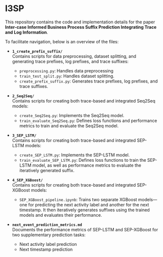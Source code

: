 # I3SP

This repository contains the code and implementation details for the paper **Inter-case Informed Business Process Suffix Prediction Integrating Trace and Log Information**.

To facilitate navigation, below is an overview of the files:

- **`1_create_prefix_suffix/`**  
  Contains scripts for data preprocessing, dataset splitting, and generating trace prefixes, log prefixes, and trace suffixes:  
  - `preprocessing.py`: Handles data preprocessing
  - `train_test_split.py`: Handles dataset splitting.  
  - `create_prefix_suffix.py`: Generates trace prefixes, log prefixes, and trace suffixes.  

- **`2_Seq2Seq/`**  
  Contains scripts for creating both trace-based and integrated Seq2Seq models:  
  - `create_Seq2Seq.py`: Implements the Seq2Seq model.
  - `train_evaluate_Seq2Seq.py`: Defines loss functions and performance metrics to train and evaluate the Seq2Seq model.

- **`3_SEP_LSTM/`**  
  Contains scripts for creating both trace-based and integrated SEP-LSTM models:  
  - `create_SEP_LSTM.py`: Implements the SEP-LSTM model.
  - `train_evaluate_SEP_LSTM.py`: Defines loss functions to train the SEP-LSTM model, as well as performance metrics to evaluate the iteratively generated suffix.

- **`4_SEP_XGBoost/`**  
  Contains scripts for creating both trace-based and integrated SEP-XGBoost models:  
  - `SEP_XGBoost_pipeline.ipynb`: Trains two separate XGBoost models—one for predicting the next activity label and another for the next timestamp. It then iteratively generates suffixes using the trained models and evaluates their performance.

- **`next_event_prediction_metrics.md`**  
  Documents the performance metrics of SEP-LSTM and SEP-XGBoost for two supplementary prediction tasks:  
  - Next activity label prediction
  - Next timestamp prediction

